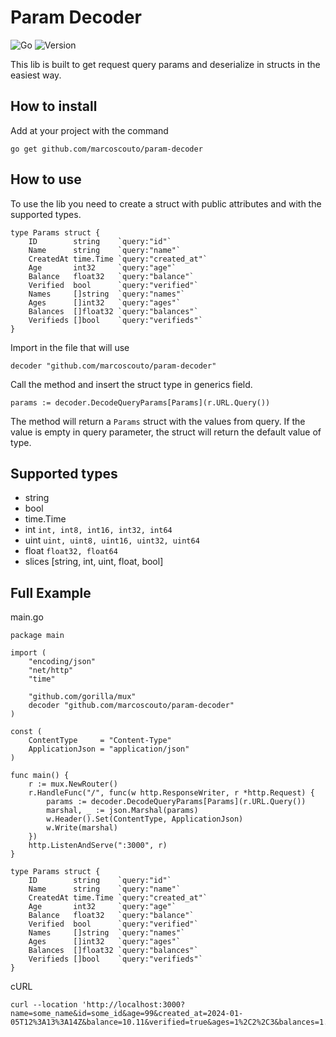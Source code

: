 # Param Decoder

![Go](https://img.shields.io/badge/1.21-100000?style=flat&logo=go&logoColor=FFFFFF&labelColor=76E1FE&color=FFFFFF) ![Version](https://img.shields.io/badge/v0.0.3-100000?style=flat&logo=git&logoColor=FFFFFF&labelColor=76E1FE&color=FFFFFF)

This lib is built to get request query params and deserialize in structs in the easiest way.

## How to install

Add at your project with the command

```
go get github.com/marcoscouto/param-decoder
```

## How to use

To use the lib you need to create a struct with public attributes and with the supported types.

```
type Params struct {
	ID        string    `query:"id"`
	Name      string    `query:"name"`
	CreatedAt time.Time `query:"created_at"`
	Age       int32     `query:"age"`
	Balance   float32   `query:"balance"`
	Verified  bool      `query:"verified"`
	Names     []string  `query:"names"`
	Ages      []int32   `query:"ages"`
	Balances  []float32 `query:"balances"`
	Verifieds []bool    `query:"verifieds"`
}
```

Import in the file that will use

```
decoder "github.com/marcoscouto/param-decoder"
```

Call the method and insert the struct type in generics field.

```
params := decoder.DecodeQueryParams[Params](r.URL.Query())
```

The method will return a `Params` struct with the values from query. If the value is empty in query parameter, the struct will return the default value of type.

## Supported types

- string
- bool
- time.Time
- int
`int, int8, int16, int32, int64`
- uint
`uint, uint8, uint16, uint32, uint64`
- float
`float32, float64`
- slices [string, int, uint, float, bool]

## Full Example

main.go

```
package main

import (
	"encoding/json"
	"net/http"
	"time"

	"github.com/gorilla/mux"
	decoder "github.com/marcoscouto/param-decoder"
)

const (
	ContentType     = "Content-Type"
	ApplicationJson = "application/json"
)

func main() {
	r := mux.NewRouter()
	r.HandleFunc("/", func(w http.ResponseWriter, r *http.Request) {
		params := decoder.DecodeQueryParams[Params](r.URL.Query())
		marshal, _ := json.Marshal(params)
		w.Header().Set(ContentType, ApplicationJson)
		w.Write(marshal)
	})
	http.ListenAndServe(":3000", r)
}

type Params struct {
	ID        string    `query:"id"`
	Name      string    `query:"name"`
	CreatedAt time.Time `query:"created_at"`
	Age       int32     `query:"age"`
	Balance   float32   `query:"balance"`
	Verified  bool      `query:"verified"`
	Names     []string  `query:"names"`
	Ages      []int32   `query:"ages"`
	Balances  []float32 `query:"balances"`
	Verifieds []bool    `query:"verifieds"`
}
```

cURL
```
curl --location 'http://localhost:3000?name=some_name&id=some_id&age=99&created_at=2024-01-05T12%3A13%3A14Z&balance=10.11&verified=true&ages=1%2C2%2C3&balances=1.1%2C2.2%2C3.3&verifieds=true%2Cfalse%2Ctrue&names=a%2Cb%2Cc'
```